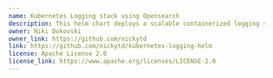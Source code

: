 ```yaml
---
name: Kubernetes Logging stack using Opensearch
description: This helm chart deploys a scalable containerized logging stack, enabling log observability for kubernetes applications with Opensearch. The deployment may take various forms, from a single node setup usable for a local development up to scaled multi nodes opensearch deployments used in production environments. It is an easy way to provision a managed Opensearch cluster with optional kafka brokers, fluentbits and fluentd(s) supplying additional initialization steps for the various components.
owner: Niki Dokovski
owner_link: https://github.com/nickytd
link: https://github.com/nickytd/kubernetes-logging-helm
license: Apache License 2.0
license_link: https://www.apache.org/licenses/LICENSE-2.0
---
```

